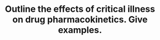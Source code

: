 ---
title: "Outline the effects of critical illness on drug pharmacokinetics. Give examples."
entityType: SAQ
exam: PEX
college: CICM
year: 2013
sitting: A
question: 13
EC_errorsCommon:
- "Most candidates answered the question under the subheadings absorption, distribution, metabolism and elimination. However, they didn’t give any details of the direction or mechanism of change, often used vague statements without specifically addressing the question and failed to give examples."
- "The impact of the shock state on different kinetic parameters including absorption from skin, tissue, muscles, enteral absorption and inhalational was often overlooked."
- "Similarly, the consequences of changes in volume of distribution, protein binding (e.g. albumin and globulin, ionisation) was poorly understood as was alteration in liver and kidney function."
EC_expectedDomains:
- "Although this topic is very broad candidates were asked to only outline the details of this topic."
---